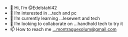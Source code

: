 - 👋 Hi, I’m @Edelstahl42
- 👀 I’m interested in ...tech and pc
- 🌱 I’m currently learning ...lesewert and tech
- 💞️ I’m looking to collaborate on ...handhold tech to try it
- 📫 How to reach me ...montraguexolum@gmail.com 

<!---
Edelstahl42/Edelstahl42 is a ✨ special ✨ repository because its `README.md` (this file) appears on your GitHub profile.
You can click the Preview link to take a look at your changes.
--->
